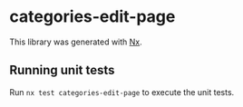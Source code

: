 # categories-edit-page

This library was generated with [Nx](https://nx.dev).

## Running unit tests

Run `nx test categories-edit-page` to execute the unit tests.
